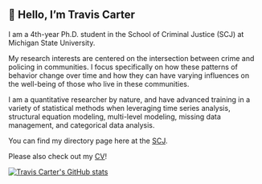 ## 👋 Hello, I’m Travis Carter

I am a 4th-year Ph.D. student in the School of Criminal Justice (SCJ) at Michigan State University.     

My research interests are centered on the intersection between crime and policing in communities. I focus specifically on how these patterns of behavior change over time and how they can have varying influences on the well-being of those who live in these communities.   

I am a quantitative researcher by nature, and have advanced training in a variety of statistical methods when leveraging time series analysis, structural equation modeling, multi-level modeling, missing data management, and categorical data analysis.    

You can find my directory page here at the [SCJ](https://cj.msu.edu/directory/carter-travis.html).     

Please also check out my [CV](https://github.com/carte475/Welcome/blob/main/Carter_CV_01312022.pdf)!    



[![Travis Carter's GitHub stats](https://github-readme-stats.vercel.app/api?username=carte475)](https://github.com/anuraghazra/github-readme-stats)
<!---
carte475/carte475 is a ✨ special ✨ repository because its `README.md` (this file) appears on your GitHub profile.
You can click the Preview link to take a look at your changes.
--->
